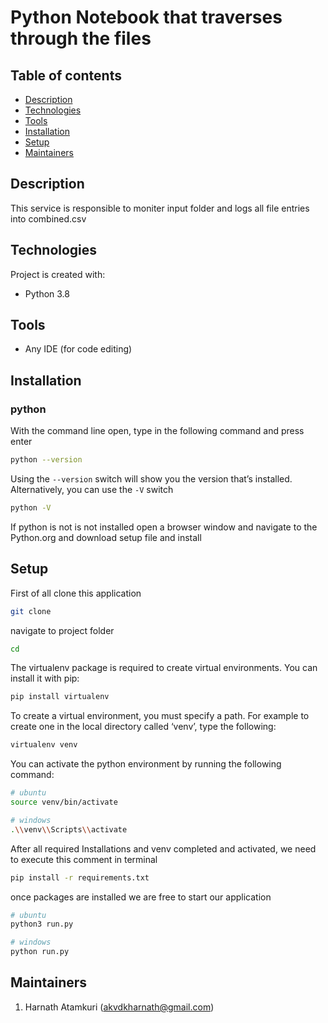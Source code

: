 # Python Notebook that traverses through the files

## Table of contents

* [Description](#description)
* [Technologies](#technologies)
* [Tools](#tools)
* [Installation](#installation)
* [Setup](#setup)
* [Maintainers](#maintainers)

## Description

This service is responsible to moniter input folder and logs all file entries into combined.csv

## Technologies

Project is created with:

* Python 3.8

## Tools

* Any IDE (for code editing)

## Installation

### python

With the command line open, type in the following command and press enter

```bash
python --version
```

Using the `--version` switch will show you the version that’s installed. Alternatively, you can use the `-V` switch

```bash
python -V
```

If python is not is not installed open a browser window and navigate to the Python.org and download setup file and install

## Setup

First of all clone this application

```bash
git clone
```

navigate to project folder

```bash
cd 
```

The virtualenv package is required to create virtual environments. You can install it with pip:

```bash
pip install virtualenv
```

To create a virtual environment, you must specify a path. For example to create one in the local directory called ‘venv’, type the following:

```bash
virtualenv venv
```

You can activate the python environment by running the following command:

```bash
# ubuntu
source venv/bin/activate
```

```bash
# windows
.\\venv\\Scripts\\activate
```

After all required Installations and venv completed and activated, we need to execute this comment in terminal

```bash
pip install -r requirements.txt
```

once packages are installed we are free to start our application

```bash
# ubuntu
python3 run.py
```

```bash
# windows
python run.py
```

## Maintainers

1. Harnath Atamkuri (akvdkharnath@gmail.com)
